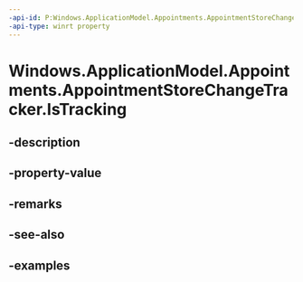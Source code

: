 ```yaml
---
-api-id: P:Windows.ApplicationModel.Appointments.AppointmentStoreChangeTracker.IsTracking
-api-type: winrt property
---
```


<!-- Property syntax.
public bool IsTracking { get; }
-->

# Windows.ApplicationModel.Appointments.AppointmentStoreChangeTracker.IsTracking

## -description

## -property-value

## -remarks

## -see-also

## -examples

